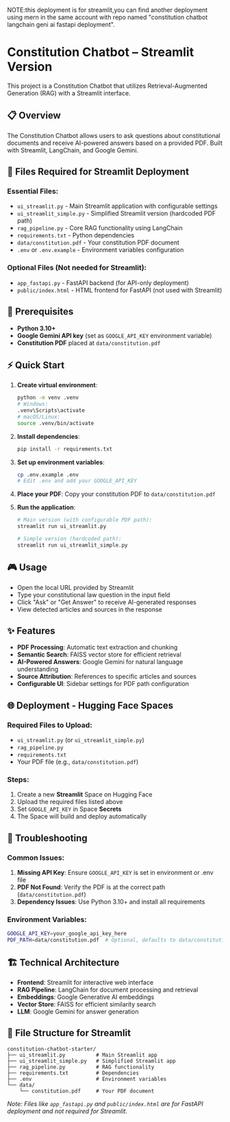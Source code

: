 NOTE:this deployment is for streamlit,you can find another deployment using mern in the same account with repo named "constitution chatbot langchain geni ai fastapi deployment".


# Constitution Chatbot – Streamlit Version

This project is a Constitution Chatbot that utilizes Retrieval-Augmented Generation (RAG) with a Streamlit interface.

## 📋 Overview
The Constitution Chatbot allows users to ask questions about constitutional documents and receive AI-powered answers based on a provided PDF. Built with Streamlit, LangChain, and Google Gemini.

## 🎯 Files Required for Streamlit Deployment

### Essential Files:
- `ui_streamlit.py` - Main Streamlit application with configurable settings
- `ui_streamlit_simple.py` - Simplified Streamlit version (hardcoded PDF path)
- `rag_pipeline.py` - Core RAG functionality using LangChain
- `requirements.txt` - Python dependencies
- `data/constitution.pdf` - Your constitution PDF document
- `.env` or `.env.example` - Environment variables configuration

### Optional Files (Not needed for Streamlit):
- `app_fastapi.py` - FastAPI backend (for API-only deployment)
- `public/index.html` - HTML frontend for FastAPI (not used with Streamlit)

## 🚀 Prerequisites
- **Python 3.10+**
- **Google Gemini API key** (set as `GOOGLE_API_KEY` environment variable)
- **Constitution PDF** placed at `data/constitution.pdf`

## ⚡ Quick Start

1. **Create virtual environment**:
   ```bash
   python -m venv .venv
   # Windows:
   .venv\Scripts\activate
   # macOS/Linux:
   source .venv/bin/activate
   ```

2. **Install dependencies**:
   ```bash
   pip install -r requirements.txt
   ```

3. **Set up environment variables**:
   ```bash
   cp .env.example .env
   # Edit .env and add your GOOGLE_API_KEY
   ```

4. **Place your PDF**:
   Copy your constitution PDF to `data/constitution.pdf`

5. **Run the application**:
   ```bash
   # Main version (with configurable PDF path):
   streamlit run ui_streamlit.py
   
   # Simple version (hardcoded path):
   streamlit run ui_streamlit_simple.py
   ```

## 🎮 Usage
- Open the local URL provided by Streamlit
- Type your constitutional law question in the input field
- Click "Ask" or "Get Answer" to receive AI-generated responses
- View detected articles and sources in the response

## ✨ Features
- **PDF Processing**: Automatic text extraction and chunking
- **Semantic Search**: FAISS vector store for efficient retrieval
- **AI-Powered Answers**: Google Gemini for natural language understanding
- **Source Attribution**: References to specific articles and sources
- **Configurable UI**: Sidebar settings for PDF path configuration

## 🌐 Deployment - Hugging Face Spaces

### Required Files to Upload:
- `ui_streamlit.py` (or `ui_streamlit_simple.py`)
- `rag_pipeline.py`
- `requirements.txt`
- Your PDF file (e.g., `data/constitution.pdf`)

### Steps:
1. Create a new **Streamlit** Space on Hugging Face
2. Upload the required files listed above
3. Set `GOOGLE_API_KEY` in Space **Secrets**
4. The Space will build and deploy automatically

## 🔧 Troubleshooting

### Common Issues:
1. **Missing API Key**: Ensure `GOOGLE_API_KEY` is set in environment or .env file
2. **PDF Not Found**: Verify the PDF is at the correct path (`data/constitution.pdf`)
3. **Dependency Issues**: Use Python 3.10+ and install all requirements

### Environment Variables:
```bash
GOOGLE_API_KEY=your_google_api_key_here
PDF_PATH=data/constitution.pdf  # Optional, defaults to data/constitution.pdf
```

## 🏗️ Technical Architecture
- **Frontend**: Streamlit for interactive web interface
- **RAG Pipeline**: LangChain for document processing and retrieval
- **Embeddings**: Google Generative AI embeddings
- **Vector Store**: FAISS for efficient similarity search
- **LLM**: Google Gemini for answer generation

## 📁 File Structure for Streamlit
```
constitution-chatbot-starter/
├── ui_streamlit.py          # Main Streamlit app
├── ui_streamlit_simple.py   # Simplified Streamlit app
├── rag_pipeline.py          # RAG functionality
├── requirements.txt         # Dependencies
├── .env                     # Environment variables
└── data/
    └── constitution.pdf     # Your PDF document
```

*Note: Files like `app_fastapi.py` and `public/index.html` are for FastAPI deployment and not required for Streamlit.*
